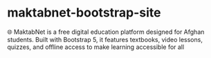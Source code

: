 # maktabnet-bootstrap-site
🌐 MaktabNet is a free digital education platform designed for Afghan students. Built with Bootstrap 5, it features textbooks, video lessons, quizzes, and offline access to make learning accessible for all
